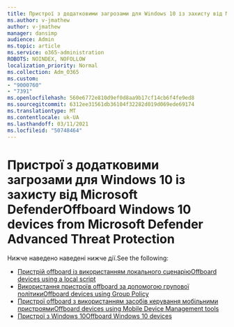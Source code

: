 ```yaml
---
title: Пристрої з додатковими загрозами для Windows 10 із захисту від Microsoft Defender
ms.author: v-jmathew
author: v-jmathew
manager: dansimp
audience: Admin
ms.topic: article
ms.service: o365-administration
ROBOTS: NOINDEX, NOFOLLOW
localization_priority: Normal
ms.collection: Adm_O365
ms.custom:
- "9000760"
- "7391"
ms.openlocfilehash: 560e6772e810d9ef0d8aa9b17cf14cb6f4fe9ed8
ms.sourcegitcommit: 6312ee31561db36104f32282d019d069ede69174
ms.translationtype: MT
ms.contentlocale: uk-UA
ms.lasthandoff: 03/11/2021
ms.locfileid: "50748464"
---
```

# <a name="offboard-windows-10-devices-from-microsoft-defender-advanced-threat-protection"></a><span data-ttu-id="f8fd1-102">Пристрої з додатковими загрозами для Windows 10 із захисту від Microsoft Defender</span><span class="sxs-lookup"><span data-stu-id="f8fd1-102">Offboard Windows 10 devices from Microsoft Defender Advanced Threat Protection</span></span>

<span data-ttu-id="f8fd1-103">Нижче наведено наведені нижче дії.</span><span class="sxs-lookup"><span data-stu-id="f8fd1-103">See the following:</span></span>

- [<span data-ttu-id="f8fd1-104">Пристрій offboard із використанням локального сценарію</span><span class="sxs-lookup"><span data-stu-id="f8fd1-104">Offboard devices using a local script</span></span>](https://go.microsoft.com/fwlink/?linkid=2143465)
- [<span data-ttu-id="f8fd1-105">Використання пристроїв offboard за допомогою групової політики</span><span class="sxs-lookup"><span data-stu-id="f8fd1-105">Offboard devices using Group Policy</span></span>](https://go.microsoft.com/fwlink/?linkid=2143632)
- [<span data-ttu-id="f8fd1-106">Пристрої offboard з використанням засобів керування мобільними пристроями</span><span class="sxs-lookup"><span data-stu-id="f8fd1-106">Offboard devices using Mobile Device Management tools</span></span>](https://go.microsoft.com/fwlink/?linkid=2143633)
- [<span data-ttu-id="f8fd1-107">Пристрої з Windows 10</span><span class="sxs-lookup"><span data-stu-id="f8fd1-107">Offboard Windows 10 devices</span></span>](https://go.microsoft.com/fwlink/?linkid=2143629)
